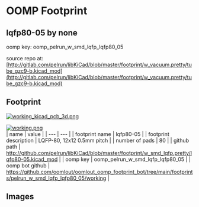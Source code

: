 # OOMP Footprint  
## lqfp80-05  by none  
  
oomp key: oomp_pelrun_w_smd_lqfp_lqfp80_05  
  
source repo at: [http://gitlab.com/pelrun/libKiCad/blob/master/footprint/w_vacuum.pretty/tube_gzc9-b.kicad_mod](http://gitlab.com/pelrun/libKiCad/blob/master/footprint/w_vacuum.pretty/tube_gzc9-b.kicad_mod)  
## Footprint  
  
[![working_kicad_pcb_3d.png](working_kicad_pcb_3d_600.png)](working_kicad_pcb_3d.png)  
  
[![working.png](working_600.png)](working.png)  
| name | value | 
| --- | --- | 
| footprint name | lqfp80-05 | 
| footprint description | LQFP-80, 12x12 0.5mm pitch | 
| number of pads | 80 | 
| github path | http://github.com/pelrun/libKiCad/blob/master/footprint/w_smd_lqfp.pretty/lqfp80-05.kicad_mod | 
| oomp key | oomp_pelrun_w_smd_lqfp_lqfp80_05 | 
| oomp bot github | https://github.com/oomlout/oomlout_oomp_footprint_bot/tree/main/footprints/pelrun_w_smd_lqfp_lqfp80_05/working | 
## Images  
